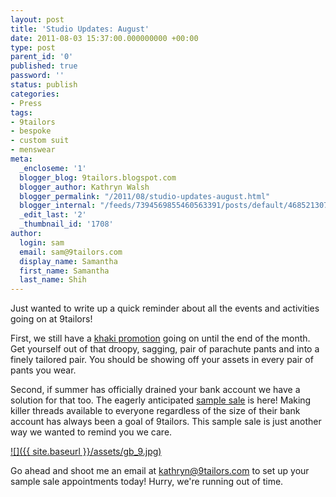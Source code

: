 ```yaml
---
layout: post
title: 'Studio Updates: August'
date: 2011-08-03 15:37:00.000000000 +00:00
type: post
parent_id: '0'
published: true
password: ''
status: publish
categories:
- Press
tags:
- 9tailors
- bespoke
- custom suit
- menswear
meta:
  _encloseme: '1'
  blogger_blog: 9tailors.blogspot.com
  blogger_author: Kathryn Walsh
  blogger_permalink: "/2011/08/studio-updates-august.html"
  blogger_internal: "/feeds/7394569855460563391/posts/default/4685213071470393095"
  _edit_last: '2'
  _thumbnail_id: '1708'
author:
  login: sam
  email: sam@9tailors.com
  display_name: Samantha
  first_name: Samantha
  last_name: Shih
---
```

Just wanted to write up a quick reminder about all the events and activities going on at 9tailors!

First, we still have a [khaki promotion](http://9tailors.blogspot.com/2011/07/and-summer-gets-better-and-better.html) going on until the end of the month. Get yourself out of that droopy, sagging, pair of parachute pants and into a finely tailored pair. You should be showing off your assets in every pair of pants you wear.

Second, if summer has officially drained your bank account we have a solution for that too. The eagerly anticipated [sample sale](http://9tailors.blogspot.com/2011/07/sample-sale-special-deals-for-our-fans.html) is here! Making killer threads available to everyone regardless of the size of their bank account has always been a goal of 9tailors. This sample sale is just another way we wanted to remind you we care.

[![]({{ site.baseurl }}/assets/gb_9.jpg)](http://1.bp.blogspot.com/-VQPSyJ4yhO4/Tjlvvzzq8rI/AAAAAAAAAsg/txZwPmlh9JI/s1600/gb_9.jpg)

Go ahead and shoot me an email at kathryn@9tailors.com to set up your sample sale appointments today! Hurry, we're running out of time.